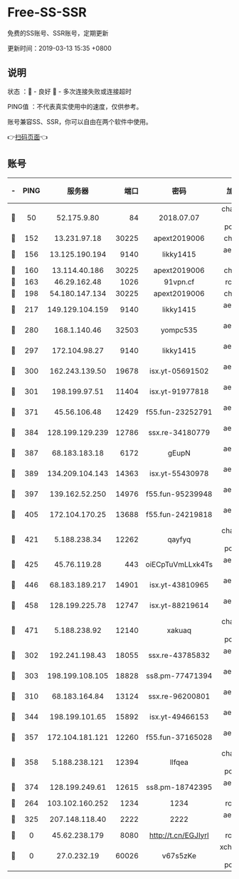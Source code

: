# Free-SS-SSR

免费的SS账号、SSR账号，定期更新

更新时间：2019-03-13 15:35 +0800

## 说明

状态     ：🙂 - 良好 🙁 - 多次连接失败或连接超时

PING值   ：不代表真实使用中的速度，仅供参考。

账号兼容SS、SSR，你可以自由在两个软件中使用。

👉[扫码页面](https://liesauer.github.io/Free-SS-SSR/)👈

## 账号

|-|PING|服务器|端口|密码|加密方式|区域|
|:----:|:----:|:-----:|-----:|:----:|:----:|:----:|
|🙂|50|52.175.9.80|84|2018.07.07|chacha20-ietf-poly1305|HK|
|🙂|152|13.231.97.18|30225|apext2019006|chacha20|JP|
|🙂|156|13.125.190.194|9140|likky1415|aes-256-cfb|KR|
|🙂|160|13.114.40.186|30225|apext2019006|chacha20|JP|
|🙂|163|46.29.162.48|1026|91vpn.cf|rc4-md5|RU|
|🙂|198|54.180.147.134|30225|apext2019006|chacha20|KR|
|🙂|217|149.129.104.159|9140|likky1415|aes-256-cfb|HK|
|🙂|280|168.1.140.46|32503|yompc535|aes-256-cfb|AU|
|🙂|297|172.104.98.27|9140|likky1415|aes-256-cfb|JP|
|🙂|300|162.243.139.50|19678|isx.yt-05691502|aes-256-cfb|US|
|🙂|301|198.199.97.51|11404|isx.yt-91977818|aes-256-cfb|US|
|🙂|371|45.56.106.48|12429|f55.fun-23252791|aes-256-cfb|US|
|🙂|384|128.199.129.239|12786|ssx.re-34180779|aes-256-cfb|SG|
|🙂|387|68.183.183.18|6172|gEupN|aes-256-cfb|SG|
|🙂|389|134.209.104.143|14363|isx.yt-55430978|aes-256-cfb|SG|
|🙂|397|139.162.52.250|14976|f55.fun-95239948|aes-256-cfb|SG|
|🙂|405|172.104.170.25|13688|f55.fun-24219818|aes-256-cfb|SG|
|🙂|421|5.188.238.34|12262|qayfyq|chacha20-ietf-poly1305|BR|
|🙂|425|45.76.119.28|443|oiECpTuVmLLxk4Ts|aes-256-cfb|AU|
|🙂|446|68.183.189.217|14901|isx.yt-43810965|aes-256-cfb|SG|
|🙂|458|128.199.225.78|12747|isx.yt-88219614|aes-256-cfb|SG|
|🙂|471|5.188.238.92|12140|xakuaq|chacha20-ietf-poly1305|BR|
|🙂|302|192.241.198.43|18055|ssx.re-43785832|aes-256-cfb|US|
|🙂|303|198.199.108.105|18828|ss8.pm-77471394|aes-256-cfb|US|
|🙂|310|68.183.164.84|13124|ssx.re-96200801|aes-256-cfb|US|
|🙂|344|198.199.101.65|15892|isx.yt-49466153|aes-256-cfb|US|
|🙂|357|172.104.181.121|12260|f55.fun-37165028|aes-256-cfb|SG|
|🙂|358|5.188.238.121|12394|llfqea|chacha20-ietf-poly1305|BR|
|🙂|374|128.199.249.61|12615|ss8.pm-18742395|aes-256-cfb|SG|
|🙁|264|103.102.160.252|1234|1234|rc4-md5|JP|
|🙁|325|207.148.118.40|2222|2222|aes-256-cfb|SG|
|🙁|0|45.62.238.179|8080|http://t.cn/EGJIyrl|rc4-md5|CA|
|🙁|0|27.0.232.19|60026|v67s5zKe|xchacha20-ietf-poly1305|HK|
